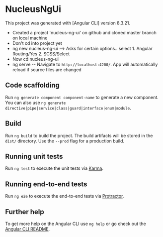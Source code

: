 # NucleusNgUi

This project was generated with [Angular CLI] version 8.3.21.
- Created a project 'nucleus-ng-ui' on github and cloned master branch on local machine
- Don't cd into project yet
- ng new nucleus-ng-ui   --> Asks for certain options.. select 1. Angular Routing/Yes  2. SCSS/Select
- Now cd nucleus-ng-ui
- ng serve   -- Navigate to `http://localhost:4200/`. App will automatically reload if source files are changed


## Code scaffolding

Run `ng generate component component-name` to generate a new component. You can also use `ng generate directive|pipe|service|class|guard|interface|enum|module`.

## Build

Run `ng build` to build the project. The build artifacts will be stored in the `dist/` directory. Use the `--prod` flag for a production build.

## Running unit tests

Run `ng test` to execute the unit tests via [Karma](https://karma-runner.github.io).

## Running end-to-end tests

Run `ng e2e` to execute the end-to-end tests via [Protractor](http://www.protractortest.org/).

## Further help

To get more help on the Angular CLI use `ng help` or go check out the [Angular CLI README](https://github.com/angular/angular-cli/blob/master/README.md).
